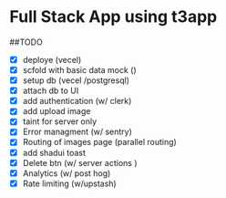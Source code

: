 # Full Stack App using t3app

##TODO
- [x] deploye (vecel)
- [x] scfold with basic data mock ()
- [x] setup db (vecel /postgresql)
- [x] attach db to UI 
- [x] add authentication (w/ clerk)
- [x] add upload image 
- [x] taint for server only
- [x] Error managment (w/ sentry)
- [x] Routing of images page (parallel routing)
- [x] add shadui toast
- [x] Delete btn (w/ server actions )
- [x] Analytics (w/ post hog)
- [x] Rate limiting (w/upstash)